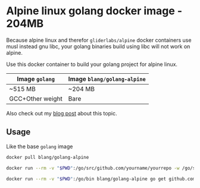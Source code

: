 # Alpine linux golang docker image - 204MB

Because alpine linux and therefor `gliderlabs/alpine` docker containers use musl instead gnu libc, your golang binaries build using libc will not work on alpine.

Use this docker container to build your golang project for alpine linux.

Image `golang`  | Image `blang/golang-alpine`
--------------- | -------------
~515 MB         | ~204 MB
GCC+Other weight| Bare

Also check out my [blog post](https://www.blang.io/2015/04/19/golang-alpine-build-golang-binaries-for-alpine-linux.html) about this topic.

## Usage
Like the base `golang` image

```bash
docker pull blang/golang-alpine
```

```bash
docker run --rm -v "$PWD":/go/src/github.com/yourname/yourrepo -w /go/src/github.com/yourname/yourrepo blang/golang-alpine go build -v

docker run --rm -v "$PWD":/go/bin blang/golang-alpine go get github.com/yourname/yourrepo
```